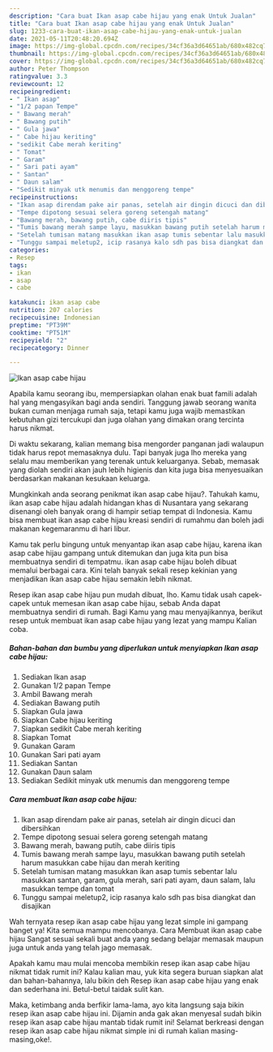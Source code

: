 ```yaml
---
description: "Cara buat Ikan asap cabe hijau yang enak Untuk Jualan"
title: "Cara buat Ikan asap cabe hijau yang enak Untuk Jualan"
slug: 1233-cara-buat-ikan-asap-cabe-hijau-yang-enak-untuk-jualan
date: 2021-05-11T20:48:20.694Z
image: https://img-global.cpcdn.com/recipes/34cf36a3d64651ab/680x482cq70/ikan-asap-cabe-hijau-foto-resep-utama.jpg
thumbnail: https://img-global.cpcdn.com/recipes/34cf36a3d64651ab/680x482cq70/ikan-asap-cabe-hijau-foto-resep-utama.jpg
cover: https://img-global.cpcdn.com/recipes/34cf36a3d64651ab/680x482cq70/ikan-asap-cabe-hijau-foto-resep-utama.jpg
author: Peter Thompson
ratingvalue: 3.3
reviewcount: 12
recipeingredient:
- " Ikan asap"
- "1/2 papan Tempe"
- " Bawang merah"
- " Bawang putih"
- " Gula jawa"
- " Cabe hijau keriting"
- "sedikit Cabe merah keriting"
- " Tomat"
- " Garam"
- " Sari pati ayam"
- " Santan"
- " Daun salam"
- "Sedikit minyak utk menumis dan menggoreng tempe"
recipeinstructions:
- "Ikan asap direndam pake air panas, setelah air dingin dicuci dan dibersihkan"
- "Tempe dipotong sesuai selera goreng setengah matang"
- "Bawang merah, bawang putih, cabe diiris tipis"
- "Tumis bawang merah sampe layu, masukkan bawang putih setelah harum masukkan cabe hijau dan merah keriting"
- "Setelah tumisan matang masukkan ikan asap tumis sebentar lalu masukkan santan, garam, gula merah, sari pati ayam, daun salam, lalu masukkan tempe dan tomat"
- "Tunggu sampai meletup2, icip rasanya kalo sdh pas bisa diangkat dan disajikan"
categories:
- Resep
tags:
- ikan
- asap
- cabe

katakunci: ikan asap cabe 
nutrition: 207 calories
recipecuisine: Indonesian
preptime: "PT39M"
cooktime: "PT51M"
recipeyield: "2"
recipecategory: Dinner

---
```



![Ikan asap cabe hijau](https://img-global.cpcdn.com/recipes/34cf36a3d64651ab/680x482cq70/ikan-asap-cabe-hijau-foto-resep-utama.jpg)

Apabila kamu seorang ibu, mempersiapkan olahan enak buat famili adalah hal yang mengasyikan bagi anda sendiri. Tanggung jawab seorang  wanita bukan cuman menjaga rumah saja, tetapi kamu juga wajib memastikan kebutuhan gizi tercukupi dan juga olahan yang dimakan orang tercinta harus nikmat.

Di waktu  sekarang, kalian memang bisa mengorder panganan jadi walaupun tidak harus repot memasaknya dulu. Tapi banyak juga lho mereka yang selalu mau memberikan yang terenak untuk keluarganya. Sebab, memasak yang diolah sendiri akan jauh lebih higienis dan kita juga bisa menyesuaikan berdasarkan makanan kesukaan keluarga. 



Mungkinkah anda seorang penikmat ikan asap cabe hijau?. Tahukah kamu, ikan asap cabe hijau adalah hidangan khas di Nusantara yang sekarang disenangi oleh banyak orang di hampir setiap tempat di Indonesia. Kamu bisa membuat ikan asap cabe hijau kreasi sendiri di rumahmu dan boleh jadi makanan kegemaranmu di hari libur.

Kamu tak perlu bingung untuk menyantap ikan asap cabe hijau, karena ikan asap cabe hijau gampang untuk ditemukan dan juga kita pun bisa membuatnya sendiri di tempatmu. ikan asap cabe hijau boleh dibuat memalui berbagai cara. Kini telah banyak sekali resep kekinian yang menjadikan ikan asap cabe hijau semakin lebih nikmat.

Resep ikan asap cabe hijau pun mudah dibuat, lho. Kamu tidak usah capek-capek untuk memesan ikan asap cabe hijau, sebab Anda dapat membuatnya sendiri di rumah. Bagi Kamu yang mau menyajikannya, berikut resep untuk membuat ikan asap cabe hijau yang lezat yang mampu Kalian coba.

<!--inarticleads1-->

##### Bahan-bahan dan bumbu yang diperlukan untuk menyiapkan Ikan asap cabe hijau:

1. Sediakan  Ikan asap
1. Gunakan 1/2 papan Tempe
1. Ambil  Bawang merah
1. Sediakan  Bawang putih
1. Siapkan  Gula jawa
1. Siapkan  Cabe hijau keriting
1. Siapkan sedikit Cabe merah keriting
1. Siapkan  Tomat
1. Gunakan  Garam
1. Gunakan  Sari pati ayam
1. Sediakan  Santan
1. Gunakan  Daun salam
1. Sediakan Sedikit minyak utk menumis dan menggoreng tempe




<!--inarticleads2-->

##### Cara membuat Ikan asap cabe hijau:

1. Ikan asap direndam pake air panas, setelah air dingin dicuci dan dibersihkan
1. Tempe dipotong sesuai selera goreng setengah matang
1. Bawang merah, bawang putih, cabe diiris tipis
1. Tumis bawang merah sampe layu, masukkan bawang putih setelah harum masukkan cabe hijau dan merah keriting
1. Setelah tumisan matang masukkan ikan asap tumis sebentar lalu masukkan santan, garam, gula merah, sari pati ayam, daun salam, lalu masukkan tempe dan tomat
1. Tunggu sampai meletup2, icip rasanya kalo sdh pas bisa diangkat dan disajikan




Wah ternyata resep ikan asap cabe hijau yang lezat simple ini gampang banget ya! Kita semua mampu mencobanya. Cara Membuat ikan asap cabe hijau Sangat sesuai sekali buat anda yang sedang belajar memasak maupun juga untuk anda yang telah jago memasak.

Apakah kamu mau mulai mencoba membikin resep ikan asap cabe hijau nikmat tidak rumit ini? Kalau kalian mau, yuk kita segera buruan siapkan alat dan bahan-bahannya, lalu bikin deh Resep ikan asap cabe hijau yang enak dan sederhana ini. Betul-betul taidak sulit kan. 

Maka, ketimbang anda berfikir lama-lama, ayo kita langsung saja bikin resep ikan asap cabe hijau ini. Dijamin anda gak akan menyesal sudah bikin resep ikan asap cabe hijau mantab tidak rumit ini! Selamat berkreasi dengan resep ikan asap cabe hijau nikmat simple ini di rumah kalian masing-masing,oke!.

